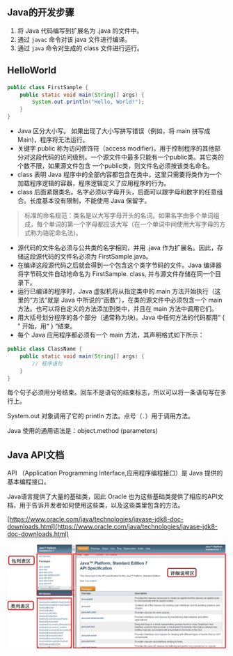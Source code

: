 

## Java的开发步骤

1. 将 Java 代码编写到扩展名为 .java 的文件中。
2. 通过 `javac` 命令对该 java 文件进行编译。
3. 通过 `java` 命令对生成的 class 文件进行运行。



## HelloWorld

```java
public class FirstSample {
    public static void main(String[] args) {
        System.out.println("Hello, World!"); 
    }
}
```

* Java 区分大小写。 如果出现了大小写拼写错误（例如，将 main 拼写成 Main)，程序将无法运行。
* 关键字 public 称为访问修饰符（access modifier)。用于控制程序的其他部分对这段代码的访问级别。一个源文件中最多只能有一个public类。其它类的个数不限，如果源文件包含 一个public类，则文件名必须按该类名命名。
* class 表明 Java 程序中的全部内容都包含在类中。这里只需要将类作为一个加载程序逻辑的容器，程序逻辑定义了应用程序的行为。
* class 后面紧跟类名。名字必须以字母开头，后面可以跟字母和数字的任意组合。长度基本没有限制，不能使用 Java 保留字。

> 标准的命名规范：类名是以大写字母开头的名词。如果名字由多个单词组成，每个单词的第一个字母都应该大写（在一个单词中间使用大写字母的方式称为骆驼命名法)。

* 源代码的文件名必须与公共类的名字相同，并用 .java 作为扩展名。因此，存储这段源代码的文件名必须为 FirstSample.java。
* 在编译这段源代码之后就会得到一个包含这个类字节码的文件。Java 编译器将字节码文件自动地命名为 FirstSample. class, 并与源文件存储在同一个目录下。
* 运行已编译的程序时，Java 虚拟机将从指定类中的 main 方法开始执行（这里的“方法”就是 Java 中所说的“函数”），在类的源文件中必须包含一个 main方法。也可以将自定义的方法添加到类中，并且在 main 方法中调用它们。
* 用大括号划分程序的各个部分（通常称为块)。Java 中任何方法的代码都用“ { ” 开始，用“ } ”结束。
* 每个 Java 应用程序都必须有一个 main 方法，其声明格式如下所示：



```java
public class ClassName {
    public static void main(String[] args) {
        // 程序语句
    }
}
```

每个句子必须用分号结束。回车不是语句的结束标志，所以可以将一条语句写在多行上。

System.out 对象调用了它的 println 方法。点号（`.`）用于调用方法。

Java 使用的通用语法是：object.method (parameters)




## Java API文档

API （Application Programming Interface,应用程序编程接口）是 Java 提供的基本编程接口。

Java语言提供了大量的基础类，因此 Oracle 也为这些基础类提供了相应的API文档，用于告诉开发者如何使用这些类，以及这些类里包含的方法。

[https://www.oracle.com/java/technologies/javase-jdk8-doc-downloads.html](https://www.oracle.com/java/technologies/javase-jdk8-doc-downloads.html)

![](assets/Java入门程序/image-20240516105717944.png)

